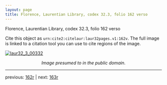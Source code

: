 ```yaml
---
layout: page
title: Florence, Laurentian Library, codex 32.3, folio 162 verso
---
```


Florence, Laurentian Library, codex 32.3, folio 162 verso

Cite this object as `urn:cite2:citelaur:laur32pages.v1:162v`.  The full image is linked to a citation tool you can use to cite regions of the image.

[![laur32_3_00332](http://www.homermultitext.org/iipsrv?IIIF=/project/homer/pyramidal/deepzoom/citelaur/laur32imgs/v1/laur32_3_00332.tif/full/800,/0/default.jpg)](http://www.homermultitext.org/ict2/?urn=urn:cite2:citelaur:laur32imgs.v1:laur32_3_00332) 

<p style="text-align: center; font-style: italic;">Image presumed to in the public domain.</p>

---

previous: [162r](../162r/) | next: [163r](../163r/)